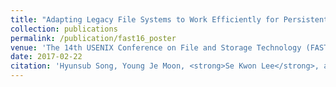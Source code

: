```yaml
---
title: "Adapting Legacy File Systems to Work Efficiently for Persistent Memory based Storage"
collection: publications
permalink: /publication/fast16_poster
venue: 'The 14th USENIX Conference on File and Storage Technology (FAST 2016)'
date: 2017-02-22
citation: 'Hyunsub Song, Young Je Moon, <strong>Se Kwon Lee</strong>, and Sam H. Noh, <strong>Poster</strong> at <i>the 14th USENIX Conference on File and Storage Technology</i> (<strong>FAST 2016</strong>).'
---
```

